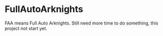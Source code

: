 # FullAutoArknights
FAA means Full Auto Arknights. Still need more time to do something, this project not start yet.
